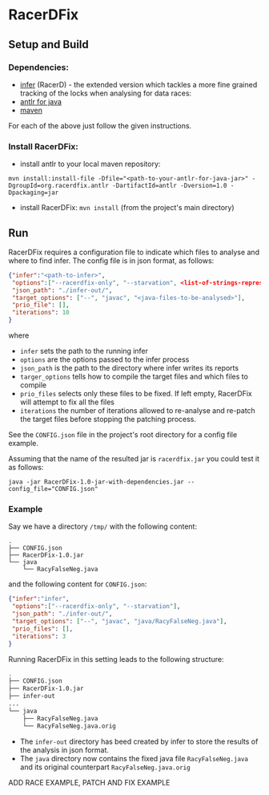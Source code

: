 # RacerDFix

## Setup and Build
### Dependencies:
* [infer](https://github.com/andrecostea/infer) (RacerD) - the extended version which tackles a more fine grained tracking of the locks when analysing for data races:
* [antlr for java](https://github.com/andrecostea/antlr-java)
* [maven](https://maven.apache.org/install.html)

For each of the above just follow the given instructions. 

### Install RacerDFix:
* install antlr to your local maven repository:

`mvn install:install-file -Dfile="<path-to-your-antlr-for-java-jar>" -DgroupId=org.racerdfix.antlr -DartifactId=antlr -Dversion=1.0 -Dpackaging=jar`

* install RacerDFix:
`mvn install` (from the project's main directory)

## Run
RacerDFix requires a configuration file to indicate which files to analyse and where to find infer. The config file is in json format, as follows:

```json
{"infer":"<path-to-infer>",
 "options":["--racerdfix-only", "--starvation", <list-of-strings-representing-additional-infer-options>],
 "json_path": "./infer-out/",
 "target_options": ["--", "javac", "<java-files-to-be-analysed>"],
 "prio_file": [],
 "iterations": 10
}
```
where
 * ``infer`` sets the path to the running infer
 * ``options`` are the options passed to the infer process
 * ``json_path`` is the path to the directory where infer writes its reports
 * ``targer_options`` tells how to compile the target files and which files to compile
 * ``prio_files`` selects only these files to be fixed. If left empty, RacerDFix will attempt to fix all the files
 * ``iterations`` the number of iterations allowed to re-analyse and re-patch the target files before stopping the patching process.


See the `CONFIG.json` file in the project's root directory for a config file example.

Assuming that the name of the resulted jar is `racerdfix.jar` you could test it as follows:

`java -jar RacerDFix-1.0-jar-with-dependencies.jar --config_file="CONFIG.json"`

### Example
Say we have a directory `/tmp/` with the following content:

```
.
├── CONFIG.json
├── RacerDFix-1.0.jar
└── java
    └── RacyFalseNeg.java
```

and the following content for `CONFIG.json`:

```json
{"infer":"infer",
 "options":["--racerdfix-only", "--starvation"],
 "json_path": "./infer-out/",
 "target_options": ["--", "javac", "java/RacyFalseNeg.java"],
 "prio_files": [],
 "iterations": 3
}
```

Running RacerDFix in this setting leads to the following structure:

```bash
.
├── CONFIG.json
├── RacerDFix-1.0.jar
├── infer-out
...
└── java
    ├── RacyFalseNeg.java
    └── RacyFalseNeg.java.orig
```

* The `infer-out` directory has beed created by infer to store the results of the analysis in json format. 
* The `java` directory now contains the fixed java file `RacyFalseNeg.java` and its original counterpart  `RacyFalseNeg.java.orig`


ADD RACE EXAMPLE, PATCH AND FIX EXAMPLE
